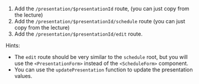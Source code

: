 1. Add the `/presentation/$presentationId` route, (you can just copy from the lecture)
2. Add the `/presentation/$presentationId/schedule` route (you can just copy from the lecture)
3. Add the `/presentation/$presentationId/edit` route.

Hints:

- The `edit` route should be very similar to the `schedule` root, but you will
  use the `<PresentationForm>` instead of the `<ScheduleForm>` component.
- You can use the `updatePresentation` function to update the presentation values.
